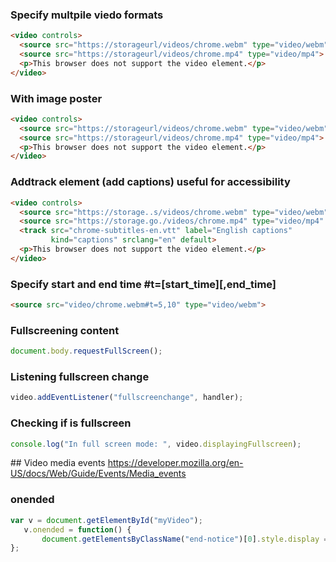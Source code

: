 ### Specify multpile viedo formats

```html
<video controls>
  <source src="https://storageurl/videos/chrome.webm" type="video/webm">
  <source src="https://storageurl/videos/chrome.mp4" type="video/mp4">
  <p>This browser does not support the video element.</p>
</video>
```

### With image poster
```html
<video controls>
  <source src="https://storageurl/videos/chrome.webm" type="video/webm">
  <source src="https://storageurl/videos/chrome.mp4" type="video/mp4">
  <p>This browser does not support the video element.</p>
</video>
```
### Addtrack element (add captions) useful for accessibility
```html
<video controls>
  <source src="https://storage..s/videos/chrome.webm" type="video/webm" />
  <source src="https://storage.go./videos/chrome.mp4" type="video/mp4" />
  <track src="chrome-subtitles-en.vtt" label="English captions"
         kind="captions" srclang="en" default>
  <p>This browser does not support the video element.</p>
</video>
```

### Specify start and end time #t=[start_time][,end_time]
```html
<source src="video/chrome.webm#t=5,10" type="video/webm">
```

### Fullscreening content
```javascript
document.body.requestFullScreen();
```

### Listening fullscreen change
```javascript
video.addEventListener("fullscreenchange", handler);
```

### Checking if is fullscreen
```javascript
console.log("In full screen mode: ", video.displayingFullscreen);
```


## Video media events
https://developer.mozilla.org/en-US/docs/Web/Guide/Events/Media_events
### onended
```javascript
var v = document.getElementById("myVideo");
   v.onended = function() {
       document.getElementsByClassName("end-notice")[0].style.display = "";
};
```
